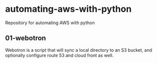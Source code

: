 # automating-aws-with-python
Repository for automating AWS with python

## 01-webotron
Webotron is a script that will sync a local directory to an S3 bucket, and optionally configure route 53 and cloud front as well.
